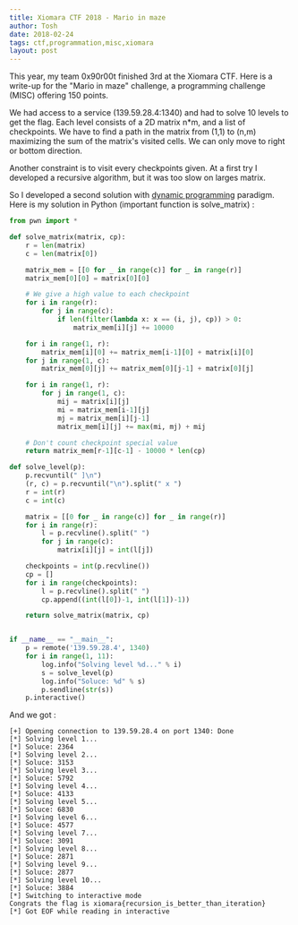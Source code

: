 ```yaml
---
title: Xiomara CTF 2018 - Mario in maze
author: Tosh
date: 2018-02-24
tags: ctf,programmation,misc,xiomara
layout: post
---
```


This year, my team 0x90r00t finished 3rd at the Xiomara CTF. Here is a write-up for the "Mario in maze" challenge, a programming challenge (MISC) offering 150 points.

We had access to a service (139.59.28.4:1340) and had to solve 10 levels to get the flag. Each level consists of a 2D matrix n*m, and a list of checkpoints. We have to find a path in the matrix from (1,1) to (n,m) maximizing the sum of the matrix's visited cells. We can only move to right or bottom direction.

Another constraint is to visit every checkpoints given. At a first try I developed a recursive algorithm, but it was too slow on larges matrix.

So I developed a second solution with [dynamic programming](https://en.wikipedia.org/wiki/Dynamic_programming) paradigm. Here is my solution in Python (important function is solve_matrix) :

```python
from pwn import *

def solve_matrix(matrix, cp):
    r = len(matrix)
    c = len(matrix[0])

    matrix_mem = [[0 for _ in range(c)] for _ in range(r)]
    matrix_mem[0][0] = matrix[0][0]

    # We give a high value to each checkpoint
    for i in range(r):
        for j in range(c):
            if len(filter(lambda x: x == (i, j), cp)) > 0:
                matrix_mem[i][j] += 10000

    for i in range(1, r):
        matrix_mem[i][0] += matrix_mem[i-1][0] + matrix[i][0]
    for j in range(1, c):
        matrix_mem[0][j] += matrix_mem[0][j-1] + matrix[0][j]

    for i in range(1, r):
        for j in range(1, c):
            mij = matrix[i][j]
            mi = matrix_mem[i-1][j]
            mj = matrix_mem[i][j-1]
            matrix_mem[i][j] += max(mi, mj) + mij

    # Don't count checkpoint special value
    return matrix_mem[r-1][c-1] - 10000 * len(cp)

def solve_level(p):
    p.recvuntil(" ]\n")
    (r, c) = p.recvuntil("\n").split(" x ")
    r = int(r)
    c = int(c)

    matrix = [[0 for _ in range(c)] for _ in range(r)]
    for i in range(r):
        l = p.recvline().split(" ")
        for j in range(c):
            matrix[i][j] = int(l[j])

    checkpoints = int(p.recvline())
    cp = []
    for i in range(checkpoints):
        l = p.recvline().split(" ")
        cp.append((int(l[0])-1, int(l[1])-1))

    return solve_matrix(matrix, cp)


if __name__ == "__main__":
    p = remote('139.59.28.4', 1340)
    for i in range(1, 11):
        log.info("Solving level %d..." % i)
        s = solve_level(p)
        log.info("Soluce: %d" % s)
        p.sendline(str(s))
    p.interactive()
```

And we got :

```
[+] Opening connection to 139.59.28.4 on port 1340: Done
[*] Solving level 1...
[*] Soluce: 2364
[*] Solving level 2...
[*] Soluce: 3153
[*] Solving level 3...
[*] Soluce: 5792
[*] Solving level 4...
[*] Soluce: 4133
[*] Solving level 5...
[*] Soluce: 6830
[*] Solving level 6...
[*] Soluce: 4577
[*] Solving level 7...
[*] Soluce: 3091
[*] Solving level 8...
[*] Soluce: 2871
[*] Solving level 9...
[*] Soluce: 2877
[*] Solving level 10...
[*] Soluce: 3884
[*] Switching to interactive mode
Congrats the flag is xiomara{recursion_is_better_than_iteration}
[*] Got EOF while reading in interactive
```